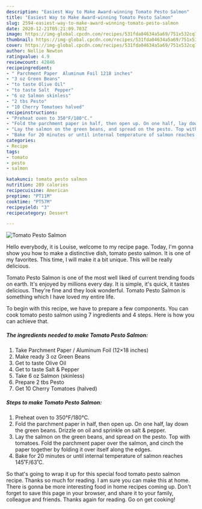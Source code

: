 ```yaml
---
description: "Easiest Way to Make Award-winning Tomato Pesto Salmon"
title: "Easiest Way to Make Award-winning Tomato Pesto Salmon"
slug: 2594-easiest-way-to-make-award-winning-tomato-pesto-salmon
date: 2020-12-21T05:21:09.703Z
image: https://img-global.cpcdn.com/recipes/531fda04634a5a69/751x532cq70/tomato-pesto-salmon-recipe-main-photo.jpg
thumbnail: https://img-global.cpcdn.com/recipes/531fda04634a5a69/751x532cq70/tomato-pesto-salmon-recipe-main-photo.jpg
cover: https://img-global.cpcdn.com/recipes/531fda04634a5a69/751x532cq70/tomato-pesto-salmon-recipe-main-photo.jpg
author: Nellie Newton
ratingvalue: 4.9
reviewcount: 42846
recipeingredient:
- " Parchment Paper  Aluminum Foil 1218 inches"
- "3 oz Green Beans"
- "to taste Olive Oil"
- "to taste Salt  Pepper"
- "6 oz Salmon skinless"
- "2 tbs Pesto"
- "10 Cherry Tomatoes halved"
recipeinstructions:
- "Preheat oven to 350°F/180°C."
- "Fold the parchment paper in half, then open up. On one half, lay down the green beans. Drizzle on oil and sprinkle on salt &amp; pepper."
- "Lay the salmon on the green beans, and spread on the pesto. Top with tomatoes. Fold the parchment paper over the salmon, and cinch the paper together by folding it over itself along the edges."
- "Bake for 20 minutes or until internal temperature of salmon reaches 145˚F/63˚C."
categories:
- Recipe
tags:
- tomato
- pesto
- salmon

katakunci: tomato pesto salmon 
nutrition: 289 calories
recipecuisine: American
preptime: "PT11M"
cooktime: "PT57M"
recipeyield: "3"
recipecategory: Dessert

---
```



![Tomato Pesto Salmon](https://img-global.cpcdn.com/recipes/531fda04634a5a69/751x532cq70/tomato-pesto-salmon-recipe-main-photo.jpg)

Hello everybody, it is Louise, welcome to my recipe page. Today, I'm gonna show you how to make a distinctive dish, tomato pesto salmon. It is one of my favorites. This time, I will make it a bit unique. This will be really delicious.

Tomato Pesto Salmon is one of the most well liked of current trending foods on earth. It's enjoyed by millions every day. It is simple, it's quick, it tastes delicious. They're fine and they look wonderful. Tomato Pesto Salmon is something which I have loved my entire life.




To begin with this recipe, we have to prepare a few components. You can cook tomato pesto salmon using 7 ingredients and 4 steps. Here is how you can achieve that.

<!--inarticleads1-->

##### The ingredients needed to make Tomato Pesto Salmon:

1. Take  Parchment Paper / Aluminum Foil (12×18 inches)
1. Make ready 3 oz Green Beans
1. Get to taste Olive Oil
1. Get to taste Salt &amp; Pepper
1. Take 6 oz Salmon (skinless)
1. Prepare 2 tbs Pesto
1. Get 10 Cherry Tomatoes (halved)




<!--inarticleads2-->

##### Steps to make Tomato Pesto Salmon:

1. Preheat oven to 350°F/180°C.
1. Fold the parchment paper in half, then open up. On one half, lay down the green beans. Drizzle on oil and sprinkle on salt &amp; pepper.
1. Lay the salmon on the green beans, and spread on the pesto. Top with tomatoes. Fold the parchment paper over the salmon, and cinch the paper together by folding it over itself along the edges.
1. Bake for 20 minutes or until internal temperature of salmon reaches 145˚F/63˚C.




So that's going to wrap it up for this special food tomato pesto salmon recipe. Thanks so much for reading. I am sure you can make this at home. There is gonna be more interesting food in home recipes coming up. Don't forget to save this page in your browser, and share it to your family, colleague and friends. Thanks again for reading. Go on get cooking!
